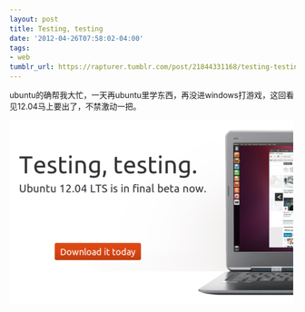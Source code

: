 ```yaml
---
layout: post
title: Testing, testing
date: '2012-04-26T07:58:02-04:00'
tags:
- web
tumblr_url: https://rapturer.tumblr.com/post/21844331168/testing-testing
---
```

ubuntu的确帮我大忙，一天再ubuntu里学东西，再没进windows打游戏，这回看见12.04马上要出了，不禁激动一把。

![](/assets/img/tumblr_m3358mok601r0cnr9.png)

